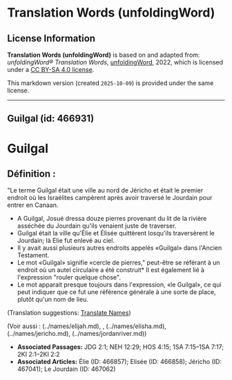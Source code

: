 # Translation Words (unfoldingWord)

## License Information

**Translation Words (unfoldingWord)** is based on and adapted from: _unfoldingWord® Translation Words_, [unfoldingWord](https://unfoldingword.org/utw), 2022, which is licensed under a [CC BY-SA 4.0 license](https://creativecommons.org/licenses/by-sa/4.0/legalcode.en).

This markdown version (created `2025-10-09`) is provided under the same license.



--------------------------------

## Guilgal (id: 466931)

Guilgal
=======

Définition :
------------

"Le terme Guilgal était une ville au nord de Jéricho et était le premier endroit où les Israélites campèrent après avoir traversé le Jourdain pour entrer en Canaan.

* A Guilgal, Josué dressa douze pierres provenant du lit de la rivière asséchée du Jourdain qu'ils venaient juste de traverser.
* Guilgal était la ville qu'Élie et Élisée quittèrent losqu'ils traversèrent le Jourdain; là Elie fut enlevé au ciel.
* Il y avait aussi plusieurs autres endroits appelés «Guilgal» dans l'Ancien Testament.
* Le mot «Guilgal» signifie «cercle de pierres," peut\-être se référant à un endroit où un autel circulaire a été construit\* Il est également lié à l'expression "rouler quelque chose".
* Le mot apparait presque toujours dans l'expression, «le Guilgal», ce qui peut indiquer que ce fut une référence générale à une sorte de place, plutôt qu'un nom de lieu.

(Translation suggestions: [Translate Names](rc://en/ta/man/translate/translate-names))

(Voir aussi : (../names/elijah.md), , (../names/elisha.md), (../names/jericho.md), (../names/jordanriver.md))

* **Associated Passages:** JDG 2:1; NEH 12:29; HOS 4:15; 1SA 7:15–1SA 7:17; 2KI 2:1–2KI 2:2
* **Associated Articles:** Élie (ID: 466857); Elisée (ID: 466858); Jéricho (ID: 467041); Le Jourdain (ID: 467062)

